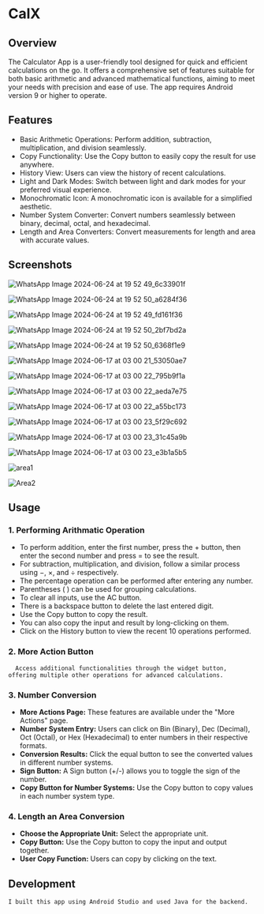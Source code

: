 # **CalX**

## **Overview**

The Calculator App is a user-friendly tool designed for quick and efficient calculations on the go. It offers a comprehensive set of features suitable for both basic arithmetic and advanced mathematical functions, aiming to meet your needs with precision and ease of use. The app requires Android version 9 or higher to operate.
    
## **Features**

- Basic Arithmetic Operations: Perform addition, subtraction, multiplication, and division seamlessly.
- Copy Functionality: Use the Copy button to easily copy the result for use anywhere.
- History View: Users can view the history of recent calculations.
- Light and Dark Modes: Switch between light and dark modes for your preferred visual experience.
- Monochromatic Icon: A monochromatic icon is available for a simplified aesthetic.
- Number System Converter: Convert numbers seamlessly between binary, decimal, octal, and hexadecimal.
- Length and Area Converters: Convert measurements for length and area with accurate values.
    
## **Screenshots**
![WhatsApp Image 2024-06-24 at 19 52 49_6c33901f](https://github.com/rjkrishna29/CalX_apk/assets/170453157/e7509142-c4bc-4073-b572-0619534c1be5)

![WhatsApp Image 2024-06-24 at 19 52 50_a6284f36](https://github.com/rjkrishna29/CalX_apk/assets/170453157/cdbb389b-b08e-47f9-a80d-6c1475085998)

![WhatsApp Image 2024-06-24 at 19 52 49_fd161f36](https://github.com/rjkrishna29/CalX_apk/assets/170453157/5f683f01-6bd1-4203-8fd4-c7dda168d6d5)

![WhatsApp Image 2024-06-24 at 19 52 50_2bf7bd2a](https://github.com/rjkrishna29/CalX_apk/assets/170453157/4c19b4ec-7aab-4581-86b9-596ac3a3e8c7)

![WhatsApp Image 2024-06-24 at 19 52 50_6368f1e9](https://github.com/rjkrishna29/CalX_apk/assets/170453157/0b924961-1c39-459a-86e4-092ab0a0e0aa)

![WhatsApp Image 2024-06-17 at 03 00 21_53050ae7](https://github.com/rjkrishna29/CalX_apk/assets/170453157/b96b0fbd-a1b4-4596-9ac8-69d086cf07db)

![WhatsApp Image 2024-06-17 at 03 00 22_795b9f1a](https://github.com/rjkrishna29/CalX_apk/assets/170453157/aa5dab18-60c6-482e-8855-19cfecfbe014)

![WhatsApp Image 2024-06-17 at 03 00 22_aeda7e75](https://github.com/rjkrishna29/CalX_apk/assets/170453157/6961230e-43a9-4062-b588-8b8005e306d8)

![WhatsApp Image 2024-06-17 at 03 00 22_a55bc173](https://github.com/rjkrishna29/CalX_apk/assets/170453157/535dbf4f-0383-4203-b836-08697f09aa07)

![WhatsApp Image 2024-06-17 at 03 00 23_5f29c692](https://github.com/rjkrishna29/CalX_apk/assets/170453157/83152dab-4045-4690-bda0-607f490e3247)

![WhatsApp Image 2024-06-17 at 03 00 23_31c45a9b](https://github.com/rjkrishna29/CalX_apk/assets/170453157/21df651b-04c2-4eb7-801f-93e2ca7056fe)

![WhatsApp Image 2024-06-17 at 03 00 23_e3b1a5b5](https://github.com/rjkrishna29/CalX_apk/assets/170453157/e10ab182-aaa8-4589-870f-ba6b0009332d)

![area1](https://github.com/rjkrishna29/CalX_apk/assets/170453157/2c2abbe0-1784-4f79-979f-09af8d771dae)

![Area2](https://github.com/rjkrishna29/CalX_apk/assets/170453157/f324c62b-199c-47b8-bf78-74c1b35c972f)


## **Usage**
### 1. Performing Arithmatic Operation
- To perform addition, enter the first number, press the + button, then enter the second number and press = to see the result.
- For subtraction, multiplication, and division, follow a similar process using −, ×, and ÷ respectively.
- The percentage operation can be performed after entering any number.
- Parentheses ( ) can be used for grouping calculations.
- To clear all inputs, use the AC button.
- There is a backspace button to delete the last entered digit.
- Use the Copy button to copy the result.
- You can also copy the input and result by long-clicking on them.
- Click on the History button to view the recent 10 operations performed.
### 2. More Action Button
      Access additional functionalities through the widget button, offering multiple other operations for advanced calculations.
### 3. Number Conversion
- **More Actions Page:** These features are available under the "More Actions" page.
- **Number System Entry:** Users can click on Bin (Binary), Dec (Decimal), Oct (Octal), or Hex (Hexadecimal) to enter numbers in their respective formats.
- **Conversion Results:** Click the equal button to see the converted values in different number systems.
- **Sign Button:** A Sign button (+/-) allows you to toggle the sign of the number.
- **Copy Button for Number Systems:** Use the Copy button to copy values in each number system type.
### 4. Length an Area Conversion
- **Choose the Appropriate Unit:** Select the appropriate unit.
- **Copy Button:** Use the Copy button to copy the input and output together.
- **User Copy Function:** Users can copy by clicking on the text.
    

## **Development**
    I built this app using Android Studio and used Java for the backend.
    
 

